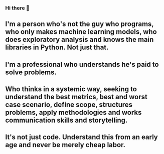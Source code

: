 ### Hi there 👋

## I'm a person who's not the guy who programs, who only makes machine learning models, who does exploratory analysis and knows the main libraries in Python. Not just that.

## I'm a professional who understands he's paid to solve problems.

## Who thinks in a systemic way, seeking to understand the best metrics, best and worst case scenario, define scope, structures problems, apply methodologies and works communication skills and storytelling.

## It's not just code. Understand this from an early age and never be merely cheap labor.
